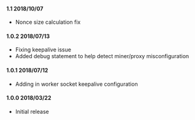 #### 1.1 2018/10/07

* Nonce size calculation fix

#### 1.0.2 2018/07/13

* Fixing keepalive issue
* Added debug statement to help detect miner/proxy misconfiguration

#### 1.0.1 2018/07/12

* Adding in worker socket keepalive configuration

#### 1.0.0 2018/03/22

* Initial release

